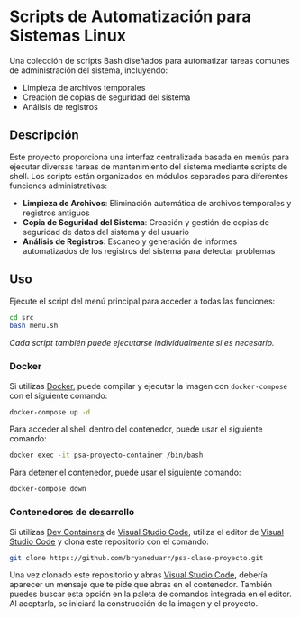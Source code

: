 # Scripts de Automatización para Sistemas Linux

Una colección de scripts Bash diseñados para automatizar tareas comunes de administración del sistema, incluyendo:

- Limpieza de archivos temporales
- Creación de copias de seguridad del sistema
- Análisis de registros

## Descripción

Este proyecto proporciona una interfaz centralizada basada en menús para ejecutar diversas tareas de mantenimiento del sistema mediante scripts de shell. Los scripts están organizados en módulos separados para diferentes funciones administrativas:

- **Limpieza de Archivos**: Eliminación automática de archivos temporales y registros antiguos
- **Copia de Seguridad del Sistema**: Creación y gestión de copias de seguridad de datos del sistema y del usuario
- **Análisis de Registros**: Escaneo y generación de informes automatizados de los registros del sistema para detectar problemas

## Uso

Ejecute el script del menú principal para acceder a todas las funciones:

```bash
cd src
bash menu.sh
```

_Cada script también puede ejecutarse individualmente si es necesario._

### Docker

Si utilizas [Docker](https://www.docker.com/), puede compilar y ejecutar la imagen con `docker-compose` con el siguiente comando:

```bash
docker-compose up -d
```

Para acceder al shell dentro del contenedor, puede usar el siguiente comando:

```bash
docker exec -it psa-proyecto-container /bin/bash
```

Para detener el contenedor, puede usar el siguiente comando:

```bash
docker-compose down
```

### Contenedores de desarrollo

Si utilizas [Dev Containers](https://code.visualstudio.com/docs/devcontainers/containers) de [Visual Studio Code](https://code.visualstudio.com/), utiliza el editor de [Visual Studio Code](https://code.visualstudio.com/) y clona este repositorio con el comando:

```bash
git clone https://github.com/bryaneduarr/psa-clase-proyecto.git 
```

Una vez clonado este repositorio y abras [Visual Studio Code](https://code.visualstudio.com/), debería aparecer un mensaje que te pide que abras en el contenedor. También puedes buscar esta opción en la paleta de comandos integrada en el editor. Al aceptarla, se iniciará la construcción de la imagen y el proyecto.

